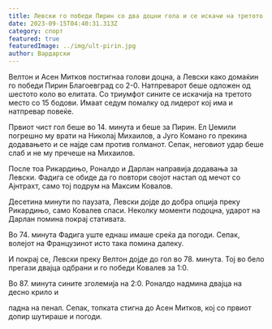 ```yaml
---
title: Левски го победи Пирин со два доцни гола и се искачи на третото место
date: 2023-09-15T04:40:31.313Z
category: спорт
featured: true
featuredImage: ../img/ult-pirin.jpg
author: Вардарски
---
```

Велтон и Асен Митков постигнаа голови доцна, а Левски како домаќин го победи Пирин Благоевград со 2-0. Натпреварот беше одложен од шестото коло во елитата. Со триумфот сините се искачија на третото место со 15 бодови. Имаат седум помалку од лидерот кој има и натпревар повеќе.

Првиот чист гол беше во 14. минута и беше за Пирин. Ел Џемили погрешно му врати на Николај Михаилов, а Југо Комано го прекина додавањето и се најде сам против голманот. Сепак, неговиот удар беше слаб и не му пречеше на Михаилов.

После тоа Рикардињо, Роналдо и Дарлан направија додавања за Левски. Фадига се обиде да го повтори својот настап од мечот со Ајнтрахт, само тој подрум на Максим Ковалов.

Десетина минути по паузата, Левски дојде до добра опција преку Рикардињо, само Ковалев спаси. Неколку моменти подоцна, ударот на Дарлан помина покрај стативата.

Во 74. минута Фадига уште еднаш имаше среќа да погоди. Сепак, волејот на Французинот исто така помина далеку.

И покрај се, Левски преку Велтон дојде до гол во 78. минута. Тој во бело прегази двајца одбрани и го победи Ковалев за 1:0.

Во 87. минута сините зголемија на 2:0. Роналдо надмина двајца на десно крило и

падна на пенал. Сепак, топката стигна до Асен Митков, кој со првиот допир шутираше и погоди.